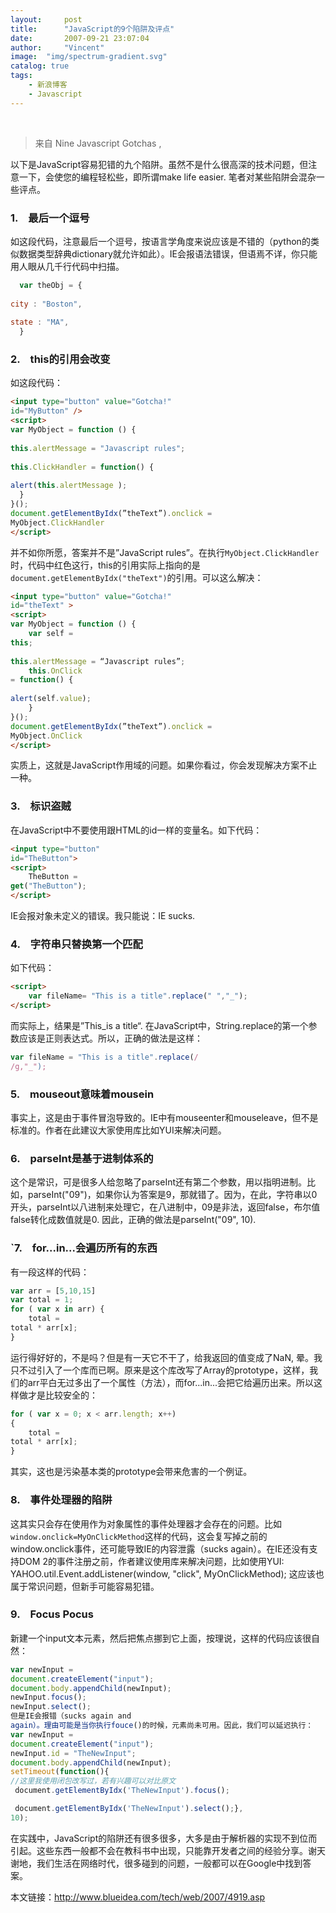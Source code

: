 ```yaml
---
layout:     post
title:      "JavaScript的9个陷阱及评点"
date:       2007-09-21 23:07:04
author:     "Vincent"
image:  "img/spectrum-gradient.svg"
catalog: true
tags:
    - 新浪博客
    - Javascript
---
```



 
> 来自 Nine Javascript Gotchas ,

以下是JavaScript容易犯错的九个陷阱。虽然不是什么很高深的技术问题，但注意一下，会使您的编程轻松些，即所谓make
life easier. 笔者对某些陷阱会混杂一些评点。

### 1.　最后一个逗号

如这段代码，注意最后一个逗号，按语言学角度来说应该是不错的（python的类似数据类型辞典dictionary就允许如此）。IE会报语法错误，但语焉不详，你只能用人眼从几千行代码中扫描。

```js
  var theObj = {
       
city : "Boston",
       
state : "MA",
  }
```
### 2.　this的引用会改变
如这段代码：

```html
<input type="button" value="Gotcha!"
id="MyButton" />
<script>
var MyObject = function () {
   
this.alertMessage = "Javascript rules";
   
this.ClickHandler = function() {
       
alert(this.alertMessage );
  }
}();
document.getElementByIdx(”theText”).onclick = 
MyObject.ClickHandler
</script>
```

并不如你所愿，答案并不是”JavaScript
rules”。在执行```MyObject.ClickHandler```时，代码中红色这行，this的引用实际上指向的是```document.getElementByIdx("theText")```的引用。可以这么解决：

```html
<input type="button" value="Gotcha!"
id="theText" >
<script>
var MyObject = function () {
    var self =
this;
   
this.alertMessage = “Javascript rules”;
    this.OnClick
= function() {
       
alert(self.value);
    }
}();
document.getElementByIdx(”theText”).onclick = 
MyObject.OnClick
</script>
```

实质上，这就是JavaScript作用域的问题。如果你看过，你会发现解决方案不止一种。

### 3.　标识盗贼

在JavaScript中不要使用跟HTML的id一样的变量名。如下代码：
```html
<input type="button"
id="TheButton">
<script>
    TheButton =
get("TheButton");
</script>
```

IE会报对象未定义的错误。我只能说：IE sucks.

### 4.　字符串只替换第一个匹配

如下代码：

```html
<script>
    var fileName= "This is a title".replace(" ","_");
</script>
```

而实际上，结果是”This_is a title“.
在JavaScript中，String.replace的第一个参数应该是正则表达式。所以，正确的做法是这样：

```js
var fileName = "This is a title".replace(/
/g,"_");
```


### 5.　mouseout意味着mousein

事实上，这是由于事件冒泡导致的。IE中有mouseenter和mouseleave，但不是标准的。作者在此建议大家使用库比如YUI来解决问题。
### 6.　parseInt是基于进制体系的

这个是常识，可是很多人给忽略了parseInt还有第二个参数，用以指明进制。比如，parseInt("09")，如果你认为答案是9，那就错了。因为，在此，字符串以0开头，parseInt以八进制来处理它，在八进制中，09是非法，返回false，布尔值false转化成数值就是0.
因此，正确的做法是parseInt("09", 10).
### `7.　for...in...会遍历所有的东西
有一段这样的代码：

```js
var arr = [5,10,15]
var total = 1;
for ( var x in arr) {
    total =
total * arr[x];
}
```

运行得好好的，不是吗？但是有一天它不干了，给我返回的值变成了NaN,
晕。我只不过引入了一个库而已啊。原来是这个库改写了Array的prototype，这样，我们的arr平白无过多出了一个属性（方法），而for...in...会把它给遍历出来。所以这样做才是比较安全的：

```js
for ( var x = 0; x < arr.length; x++)
{
    total =
total * arr[x];
}
```
其实，这也是污染基本类的prototype会带来危害的一个例证。

### 8.　事件处理器的陷阱

这其实只会存在使用作为对象属性的事件处理器才会存在的问题。比如```window.onclick=MyOnClickMethod```这样的代码，这会复写掉之前的window.onclick事件，还可能导致IE的内容泄露（sucks
again）。在IE还没有支持DOM
2的事件注册之前，作者建议使用库来解决问题，比如使用YUI:
YAHOO.util.Event.addListener(window, "click",
MyOnClickMethod);
这应该也属于常识问题，但新手可能容易犯错。

### 9.　Focus Pocus

新建一个input文本元素，然后把焦点挪到它上面，按理说，这样的代码应该很自然：

```js
var newInput =
document.createElement("input");
document.body.appendChild(newInput);
newInput.focus();
newInput.select();
但是IE会报错（sucks again and
again）。理由可能是当你执行fouce()的时候，元素尚未可用。因此，我们可以延迟执行：
var newInput =
document.createElement("input");
newInput.id = "TheNewInput";
document.body.appendChild(newInput);
setTimeout(function(){
//这里我使用闭包改写过，若有兴趣可以对比原文
 document.getElementByIdx('TheNewInput').focus();

 document.getElementByIdx('TheNewInput').select();},
10);
```

在实践中，JavaScript的陷阱还有很多很多，大多是由于解析器的实现不到位而引起。这些东西一般都不会在教科书中出现，只能靠开发者之间的经验分享。谢天谢地，我们生活在网络时代，很多碰到的问题，一般都可以在Google中找到答案。

本文链接：http://www.blueidea.com/tech/web/2007/4919.asp




